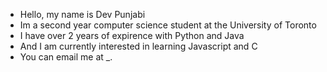 - Hello, my name is Dev Punjabi
- Im a second year computer science student at the University of Toronto
- I have over 2 years of expirence with Python and Java
- And I am currently interested in learning Javascript and C
- You can email me at _.

<!---
D3V-EE5/D3V-EE5 is a ✨ special ✨ repository because its `README.md` (this file) appears on your GitHub profile.
You can click the Preview link to take a look at your changes.
--->
